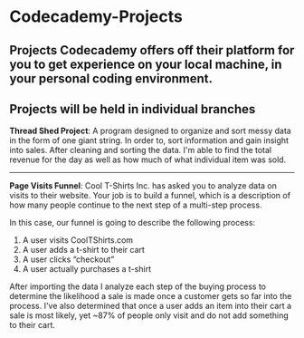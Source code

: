 # Codecademy-Projects
Projects Codecademy offers off their platform for you to get experience on your local machine, in your personal coding environment.
-----------------------------------------------------------------------------------------------
**Projects will be held in individual branches**
-----------------------------------------------------------------------------------------------
**Thread Shed Project**: 
A program designed to organize and sort messy data in the form of one giant string. In order to, sort information and gain insight into sales. 
After cleaning and sorting the data. I'm able to find the total revenue for the day as well as how much of what individual item was sold.

-----------------------------------------------------------------------------------------------
**Page Visits Funnel**:
Cool T-Shirts Inc. has asked you to analyze data on visits to their website. Your job is to build a funnel, which is a description of how many people continue to the next step of a multi-step process.

In this case, our funnel is going to describe the following process:
1. A user visits CoolTShirts.com
2. A user adds a t-shirt to their cart
3. A user clicks “checkout”
4. A user actually purchases a t-shirt

After importing the data I analyze each step of the buying process to determine the likelihood a sale is made once a customer gets so far into the process. I've also determined that once a user adds an item into their cart a sale is most likely, yet ~87% of people only visit and do not add something to their cart.

